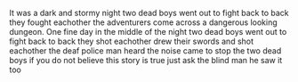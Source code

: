 It was a dark and stormy night 
two dead boys went out to fight
back to back they fought eachother
the adventurers come across a dangerous looking dungeon. 
One fine day in the middle of the night 
two dead boys went out to fight 
back to back they shot eachother
drew their swords and shot eachother
the deaf police man heard the noise
came to stop the two dead boys
if you do not believe this story is true
just ask the blind man he saw it too

